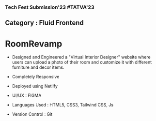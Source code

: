 ### Tech Fest Submission'23 #TATVA'23
## Category : Fluid Frontend

# RoomRevamp
- Designed and Engineered a "Virtual Interior Designer" website where users can upload a photo of their room and 
customize it with different furniture and decor items.

- Completely Responsive

- Deployed using Netlify

- UI/UX : FIGMA
- Languages Used : HTML5, CSS3, Tailwind CSS, Js
- Version Control : Git
